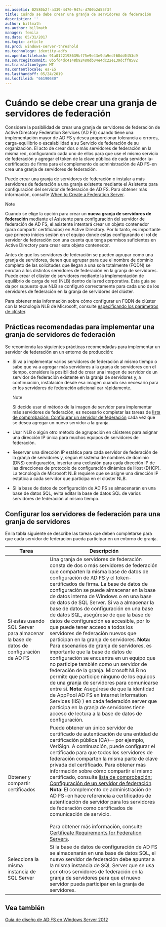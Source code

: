 ```yaml
---
ms.assetid: 02580b2f-a339-4470-947c-d700b2d55f3f
title: Cuándo se debe crear una granja de servidores de federación
description: ''
author: billmath
ms.author: billmath
manager: femila
ms.date: 05/31/2017
ms.topic: article
ms.prod: windows-server-threshold
ms.technology: identity-adfs
ms.openlocfilehash: 91a0122198639bf75e9e43e9da9edf68dd0453d9
ms.sourcegitcommit: 0b5fd4dc4148b92480db04e4dc22e139dcff8582
ms.translationtype: MT
ms.contentlocale: es-ES
ms.lasthandoff: 05/24/2019
ms.locfileid: "66190680"
---
```

# <a name="when-to-create-a-federation-server-farm"></a>Cuándo se debe crear una granja de servidores de federación

Considere la posibilidad de crear una granja de servidores de federación de Active Directory Federation Services \(AD FS\) cuando tiene una implementación mayor de AD FS y desea proporcionar tolerancia a errores, carga\-equilibrio o escalabilidad a su Servicio de federación de su organización. El acto de crear dos o más servidores de federación en la misma red, configurando cada uno de ellos para que use el mismo servicio de federación y agregar el token de la clave pública de cada servidor la\-certificados de firma para el complemento de administración de AD FS\-en crea una granja de servidores de federación.  
  
Puede crear una granja de servidores de federación o instalar a más servidores de federación a una granja existente mediante el Asistente para configuración del servidor de federación de AD FS. Para obtener más información, consulte [When to Create a Federation Server](When-to-Create-a-Federation-Server.md).  
  
> [!NOTE]  
> Cuando se elige la opción para crear un **nueva granja de servidores de federación** mediante el Asistente para configuración del servidor de federación de AD FS, el asistente intentará crear un objeto contenedor \(para compartir certificados\) en Active Directory. Por lo tanto, es importante que primero inicies sesión en el equipo donde estás configurando el rol de servidor de federación con una cuenta que tenga permisos suficientes en Active Directory para crear este objeto contenedor.  
  
Antes de que los servidores de federación se pueden agrupar como una granja de servidores, tienen que agrupar para que el nombre de dominio completo de las solicitudes que llegan a una sola totalmente \(FQDN\) se enrutan a los distintos servidores de federación en la granja de servidores. Puede crear el clúster de servidores mediante la implementación de equilibrio de carga de red \(NLB\) dentro de la red corporativa. Esta guía se da por supuesto que NLB se configuró correctamente para cada uno de los servidores de federación en la granja de servidores del clúster.  
  
Para obtener más información sobre cómo configurar un FQDN de clúster con la tecnología NLB de Microsoft, consulte [especificando los parámetros de clúster](https://go.microsoft.com/fwlink/?LinkID=74651).  
  
## <a name="best-practices-for-deploying-a-federation-server-farm"></a>Prácticas recomendadas para implementar una granja de servidores de federación  
Se recomienda las siguientes prácticas recomendadas para implementar un servidor de federación en un entorno de producción:  
  
-   Si va a implementar varios servidores de federación al mismo tiempo o sabe que va a agregar más servidores a la granja de servidores con el tiempo, considere la posibilidad de crear una imagen de servidor de un servidor de federación existente en la granja de servidores y, a continuación, instalación desde esa imagen cuando sea necesario para cr los servidores de federación adicional ear rápidamente.  
  
    > [!NOTE]  
    > Si decide usar el método de la imagen de servidor para implementar más servidores de federación, es necesario completar las tareas de [lista de comprobación: Configurar un servidor de federación](../../ad-fs/deployment/Checklist--Setting-Up-a-Federation-Server.md) cada vez que se desea agregar un nuevo servidor a la granja.  
  
-   Usar NLB o algún otro método de agrupación en clústeres para asignar una dirección IP única para muchos equipos de servidores de federación.  
  
-   Reservar una dirección IP estática para cada servidor de federación de la granja de servidores y, según el sistema de nombres de dominio \(DNS\) configuración, insertar una exclusión para cada dirección IP de las direcciones de protocolo de configuración dinámica de Host \(DHCP\). La tecnología de Microsoft NLB requiere que se asigne una dirección IP estática a cada servidor que participa en el clúster NLB.  
  
-   Si la base de datos de configuración de AD FS se almacenarán en una base de datos SQL, evita editar la base de datos SQL de varios servidores de federación al mismo tiempo.  
  
## <a name="configuring-federation-servers-for-a-farm"></a>Configurar los servidores de federación para una granja de servidores  
En la tabla siguiente se describe las tareas que deben completarse para que cada servidor de federación pueda participar en un entorno de granja.  
  
|Tarea|Descripción|  
|--------|---------------|  
|Si estás usando SQL Server para almacenar la base de datos de configuración de AD FS|Una granja de servidores de federación consta de dos o más servidores de federación que comparten la misma base de datos de configuración de AD FS y el token\-certificados de firma. La base de datos de configuración se puede almacenar en la base de datos interna de Windows o en una base de datos de SQL Server. Si va a almacenar la base de datos de configuración en una base de datos SQL, asegúrese de que la base de datos de configuración es accesible, por lo que puede tener acceso a todos los servidores de federación nuevos que participan en la granja de servidores. **Nota:** Para escenarios de granja de servidores, es importante que la base de datos de configuración se encuentra en un equipo que no participe también como un servidor de federación de la granja. Microsoft NLB no permite que participe ninguno de los equipos de una granja de servidores para comunicarse entre sí. **Nota:** Asegúrese de que la identidad de AppPool AD FS en Internet Information Services \(IIS\) \) en cada federación server que participa en la granja de servidores tiene acceso de lectura a la base de datos de configuración.|  
|Obtener y compartir certificados|Puede obtener un único servidor de certificado de autenticación de una entidad de certificación pública \(CA\)— por ejemplo, VeriSign. A continuación, puede configurar el certificado para que todos los servidores de federación comparten la misma parte de clave privada del certificado. Para obtener más información sobre cómo compartir el mismo certificado, consulte [lista de comprobación: Configuración de un servidor de federación](../../ad-fs/deployment/Checklist--Setting-Up-a-Federation-Server.md). **Nota:** El complemento de administración de AD FS\-en hace referencia a certificados de autenticación de servidor para los servidores de federación como certificados de comunicación de servicio.<br /><br />Para obtener más información, consulte [Certificate Requirements for Federation Servers](Certificate-Requirements-for-Federation-Servers.md).|  
|Selecciona la misma instancia de SQL Server|Si la base de datos de configuración de AD FS se almacenarán en una base de datos SQL, el nuevo servidor de federación debe apuntar a la misma instancia de SQL Server que se usa por otros servidores de federación en la granja de servidores para que el nuevo servidor pueda participar en la granja de servidores.|  
  
## <a name="see-also"></a>Vea también
[Guía de diseño de AD FS en Windows Server 2012](AD-FS-Design-Guide-in-Windows-Server-2012.md)
